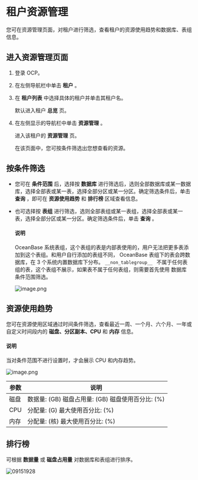 租户资源管理
===========================

您可在资源管理页面，对租户进行筛选，查看租户的资源使用趋势和数据库、表组信息。

进入资源管理页面
-----------------------------

1. 登录 OCP。



2. 在左侧导航栏中单击 **租户** 。



3. 在 **租户列表** 中选择具体的租户并单击其租户名。

   默认进入租户 **总览** 页。


4. 在左侧显示的导航栏中单击 **资源管理** 。

   进入该租户的 **资源管理** 页。

   在该页面中，您可按条件筛选出您想查看的资源。





**按条件筛选**
------------------------------

* 您可在 **条件范围** 后，选择按 **数据库** 进行筛选后，选则全部数据库或某一数据库，选择全部表或某一表，选择全部分区或某一分区。确定筛选条件后，单击 **查询** ，即可在 **资源使用趋势** 和 **排行榜** 区域查看信息。



* 也可选择按 **表组** 进行筛选，选则全部表组或某一表组，选择全部表或某一表，选择全部分区或某一分区。确定筛选条件后，单击 **查询** 。

  <main id="notice" type='explain'><h4>说明</h4><p>OceanBase 系统表组，这个表组的表是内部表使用的，用户无法把更多表添加到这个表组。和用户自行添加的表组不同， OceanBase 表组下的表会跨数据库，在 3 个系统内置数据库下分布。 <code>__non_tablegroup__ </code> 不属于任何表组的表，这个表组不展示，如果表不属于任何表组，则需要首先使用 数据库 条件范围筛选。</p></main>



  ![image.png](https://help-static-aliyun-doc.aliyuncs.com/assets/img/zh-CN/0972988061/p199966.png "image.png")





**资源使用趋势**
-------------------------------

您可在资源使用区域通过时间条件筛选，查看最近一周、一个月、六个月、一年或自定义时间段内的 **磁盘、分区副本、CPU** 和 **内存** 信息。

<main id="notice" type='explain'><h4>说明</h4><p>当对条件范围不进行设置时，才会展示 CPU 和内存趋势。</p></main>





![image.png](https://help-static-aliyun-doc.aliyuncs.com/assets/img/zh-CN/0972988061/p199967.png "image.png")


| **参数** |                               **说明**                               |
|--------|--------------------------------------------------------------------|
| 磁盘     | 数据量: (GB) 磁盘占用量: (GB) 磁盘使用百分比: (%) |
| CPU    | 分配量: (G) 最大使用百分比: (%)                              |
| 内存     | 分配量: (核) 最大使用百分比: (%)                              |



**排行榜**
----------------------------

可根据 **数据量** 或 **磁盘占用量** 对数据库和表组进行排序。

![09151928](https://help-static-aliyun-doc.aliyuncs.com/assets/img/zh-CN/8260562361/p327124.png)
